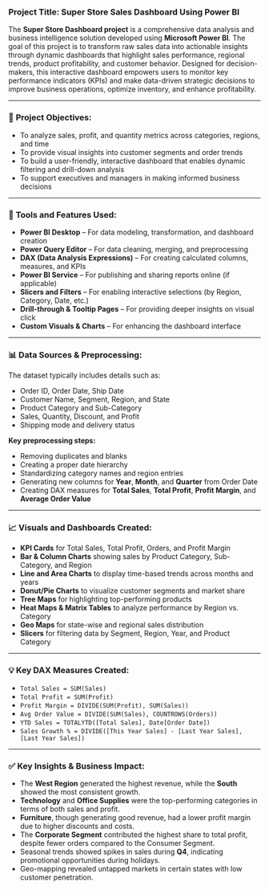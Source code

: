 
### **Project Title: Super Store Sales Dashboard Using Power BI**

The **Super Store Dashboard project** is a comprehensive data analysis and business intelligence solution developed using **Microsoft Power BI**. The goal of this project is to transform raw sales data into actionable insights through dynamic dashboards that highlight sales performance, regional trends, product profitability, and customer behavior. Designed for decision-makers, this interactive dashboard empowers users to monitor key performance indicators (KPIs) and make data-driven strategic decisions to improve business operations, optimize inventory, and enhance profitability.

---

### 🧭 **Project Objectives:**

- To analyze sales, profit, and quantity metrics across categories, regions, and time  
- To provide visual insights into customer segments and order trends  
- To build a user-friendly, interactive dashboard that enables dynamic filtering and drill-down analysis  
- To support executives and managers in making informed business decisions

---

### 🧰 **Tools and Features Used:**

- **Power BI Desktop** – For data modeling, transformation, and dashboard creation  
- **Power Query Editor** – For data cleaning, merging, and preprocessing  
- **DAX (Data Analysis Expressions)** – For creating calculated columns, measures, and KPIs  
- **Power BI Service** – For publishing and sharing reports online (if applicable)  
- **Slicers and Filters** – For enabling interactive selections (by Region, Category, Date, etc.)  
- **Drill-through & Tooltip Pages** – For providing deeper insights on visual click  
- **Custom Visuals & Charts** – For enhancing the dashboard interface

---

### 📊 **Data Sources & Preprocessing:**

The dataset typically includes details such as:
- Order ID, Order Date, Ship Date  
- Customer Name, Segment, Region, and State  
- Product Category and Sub-Category  
- Sales, Quantity, Discount, and Profit  
- Shipping mode and delivery status

**Key preprocessing steps:**
- Removing duplicates and blanks  
- Creating a proper date hierarchy  
- Standardizing category names and region entries  
- Generating new columns for **Year**, **Month**, and **Quarter** from Order Date  
- Creating DAX measures for **Total Sales**, **Total Profit**, **Profit Margin**, and **Average Order Value**

---

### 📈 **Visuals and Dashboards Created:**

- **KPI Cards** for Total Sales, Total Profit, Orders, and Profit Margin  
- **Bar & Column Charts** showing sales by Product Category, Sub-Category, and Region  
- **Line and Area Charts** to display time-based trends across months and years  
- **Donut/Pie Charts** to visualize customer segments and market share  
- **Tree Maps** for highlighting top-performing products  
- **Heat Maps & Matrix Tables** to analyze performance by Region vs. Category  
- **Geo Maps** for state-wise and regional sales distribution  
- **Slicers** for filtering data by Segment, Region, Year, and Product Category

---

### 💡 **Key DAX Measures Created:**

- `Total Sales = SUM(Sales)`  
- `Total Profit = SUM(Profit)`  
- `Profit Margin = DIVIDE(SUM(Profit), SUM(Sales))`  
- `Avg Order Value = DIVIDE(SUM(Sales), COUNTROWS(Orders))`  
- `YTD Sales = TOTALYTD([Total Sales], Date[Order Date])`  
- `Sales Growth % = DIVIDE([This Year Sales] - [Last Year Sales], [Last Year Sales])`

---

### ✅ **Key Insights & Business Impact:**

- The **West Region** generated the highest revenue, while the **South** showed the most consistent growth.  
- **Technology** and **Office Supplies** were the top-performing categories in terms of both sales and profit.  
- **Furniture**, though generating good revenue, had a lower profit margin due to higher discounts and costs.  
- The **Corporate Segment** contributed the highest share to total profit, despite fewer orders compared to the Consumer Segment.  
- Seasonal trends showed spikes in sales during **Q4**, indicating promotional opportunities during holidays.  
- Geo-mapping revealed untapped markets in certain states with low customer penetration.


